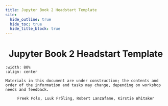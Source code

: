 ```yaml
---
title: Jupyter Book 2 Headstart Template
site:
  hide_outline: true
  hide_toc: true
  hide_title_block: true
---
```


<div style="text-align: center">

# Jupyter Book 2 Headstart Template

</div>

```{figure} Cover.PNG
:width: 80%
:align: center
```

```{warning} Work in Progress
Materials in this document are under construction; the contents and order of the information and tasks may change, depending on workshop needs and feedback.
```

<div style="text-align: center", font-size: 1.2em>

    Freek Pols, Luuk Fröling, Robert Lanzafame, Kirstie Whitaker

</div>